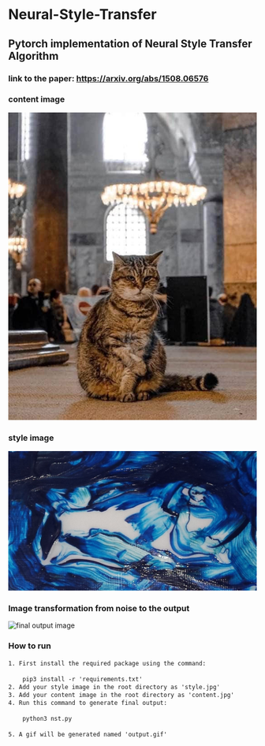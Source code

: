 # Neural-Style-Transfer
## Pytorch implementation of Neural Style Transfer Algorithm 
### link to the paper: https://arxiv.org/abs/1508.06576
### content image
![content image](content.jpg "image to be styled")

### style image
![style image](style.jpg "image to be styled with")

### Image transformation from noise to the output

![final output image](friends.gif "image to be styled with")

### How to run

    1. First install the required package using the command:
        
        pip3 install -r 'requirements.txt'
    2. Add your style image in the root directory as 'style.jpg'
    3. Add your content image in the root directory as 'content.jpg'
    4. Run this command to generate final output:
        
        python3 nst.py

    5. A gif will be generated named 'output.gif'